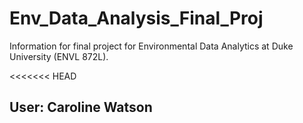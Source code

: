 # Env_Data_Analysis_Final_Proj
Information for final project for Environmental Data Analytics at Duke University (ENVL 872L).

<<<<<<< HEAD
## User: Caroline Watson